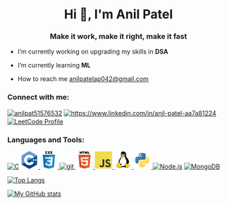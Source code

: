 <h1 align="center">Hi 👋, I'm Anil Patel</h1>
<h3 align="center">Make it work, make it right, make it fast</h3>



-  I’m currently working on upgrading my skills in **DSA**

-  I’m currently learning **ML**

-  How to reach me <anilpatelap042@gmail.com>

<h3 align="left">Connect with me:</h3>
<p align="left">
<a href="https://twitter.com/anilpat51576532" target="_blank"><img align="center" src="https://raw.githubusercontent.com/rahuldkjain/github-profile-readme-generator/master/src/images/icons/Social/twitter.svg" alt="anilpat51576532" height="30" width="40" /></a>
<a href="https://linkedin.com/in/https://www.linkedin.com/in/anil-patel-aa7a81224" target="_blank"><img align="center" src="https://raw.githubusercontent.com/rahuldkjain/github-profile-readme-generator/master/src/images/icons/Social/linked-in-alt.svg" alt="https://www.linkedin.com/in/anil-patel-aa7a81224" height="30" width="40" /></a>
<a href="https://leetcode.com/anilpatel018" target="_blank"><img align="center" src="https://raw.githubusercontent.com/rahuldkjain/github-profile-readme-generator/master/src/images/icons/Social/leet-code.svg" alt="LeetCode Profile" height="30" width="40" /></a>



</p>

<h3 align="left">Languages and Tools:</h3>
<p align="left"><a href="https://www.learn-c.org/" target="_blank"><img  src="https://raw.githubusercontent.com/rahuldkjain/github-profile-readme-generator/master/src/images/icons/ProgrammingLanguages/c.svg" alt="C" height="40" width="40" /></a>
 <a href="https://www.w3schools.com/cpp/" target="_blank" rel="noreferrer"> <img src="https://raw.githubusercontent.com/devicons/devicon/master/icons/cplusplus/cplusplus-original.svg" alt="cplusplus" width="40" height="40"/> </a>
 <a href="https://www.w3schools.com/css/" target="_blank" rel="noreferrer"> <img src="https://raw.githubusercontent.com/devicons/devicon/master/icons/css3/css3-original-wordmark.svg" alt="css3" width="40" height="40"/> </a> <a href="https://git-scm.com/" target="_blank" rel="noreferrer"> <img src="https://www.vectorlogo.zone/logos/git-scm/git-scm-icon.svg" alt="git" width="40" height="40"/> </a> <a href="https://www.w3.org/html/" target="_blank" rel="noreferrer"> <img src="https://raw.githubusercontent.com/devicons/devicon/master/icons/html5/html5-original-wordmark.svg" alt="html5" width="40" height="40"/> </a> <a href="https://developer.mozilla.org/en-US/docs/Web/JavaScript" target="_blank" rel="noreferrer"> <img src="https://raw.githubusercontent.com/devicons/devicon/master/icons/javascript/javascript-original.svg" alt="javascript" width="40" height="40"/> </a> <a href="https://www.linux.org/" target="_blank" rel="noreferrer"> <img src="https://raw.githubusercontent.com/devicons/devicon/master/icons/linux/linux-original.svg" alt="linux" width="40" height="40"/> </a> <a href="https://www.python.org" target="_blank" rel="noreferrer"> <img src="https://raw.githubusercontent.com/devicons/devicon/master/icons/python/python-original.svg" alt="python" width="40" height="40"/> </a><a href="https://nodejs.org/" target="_blank"><img  src="https://raw.githubusercontent.com/rahuldkjain/github-profile-readme-generator/master/src/images/icons/BackendDevelopment/nodejs.svg" alt="Node.js" height="40" width="40" /></a>
<a href="https://www.mongodb.com/" target="_blank"><img  src="https://raw.githubusercontent.com/rahuldkjain/github-profile-readme-generator/master/src/images/icons/Database/mongodb.svg" alt="MongoDB" height="40" width="40" /></a>
 </p>

 [![Top Langs](https://github-readme-stats.vercel.app/api/top-langs/?username=AnilPatel7636&layout=donut&theme=transparent&text_color=FFFFFF)](https://github.com/AnilPatel7636/github-readme-stats)

 [![My GitHub stats](https://github-readme-stats.vercel.app/api?username=AnilPatel7636&show_icons=true&theme=transparent&text_color=FFFFFF)](https://github.com/AnilPatel7636/github-readme-stats)

